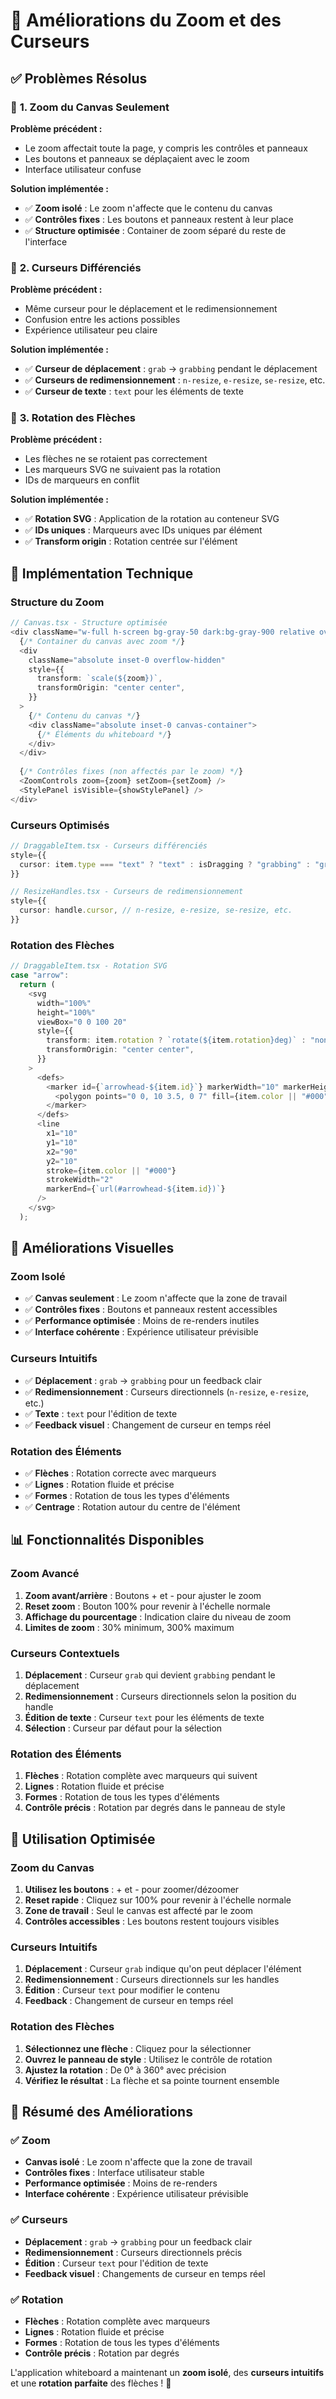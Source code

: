 # 🔧 Améliorations du Zoom et des Curseurs

## ✅ Problèmes Résolus

### 🎯 **1. Zoom du Canvas Seulement**

**Problème précédent :**
- Le zoom affectait toute la page, y compris les contrôles et panneaux
- Les boutons et panneaux se déplaçaient avec le zoom
- Interface utilisateur confuse

**Solution implémentée :**
- ✅ **Zoom isolé** : Le zoom n'affecte que le contenu du canvas
- ✅ **Contrôles fixes** : Les boutons et panneaux restent à leur place
- ✅ **Structure optimisée** : Container de zoom séparé du reste de l'interface

### 🎯 **2. Curseurs Différenciés**

**Problème précédent :**
- Même curseur pour le déplacement et le redimensionnement
- Confusion entre les actions possibles
- Expérience utilisateur peu claire

**Solution implémentée :**
- ✅ **Curseur de déplacement** : `grab` → `grabbing` pendant le déplacement
- ✅ **Curseurs de redimensionnement** : `n-resize`, `e-resize`, `se-resize`, etc.
- ✅ **Curseur de texte** : `text` pour les éléments de texte

### 🎯 **3. Rotation des Flèches**

**Problème précédent :**
- Les flèches ne se rotaient pas correctement
- Les marqueurs SVG ne suivaient pas la rotation
- IDs de marqueurs en conflit

**Solution implémentée :**
- ✅ **Rotation SVG** : Application de la rotation au conteneur SVG
- ✅ **IDs uniques** : Marqueurs avec IDs uniques par élément
- ✅ **Transform origin** : Rotation centrée sur l'élément

## 🔧 Implémentation Technique

### **Structure du Zoom**

```typescript
// Canvas.tsx - Structure optimisée
<div className="w-full h-screen bg-gray-50 dark:bg-gray-900 relative overflow-hidden cursor-default">
  {/* Container du canvas avec zoom */}
  <div
    className="absolute inset-0 overflow-hidden"
    style={{
      transform: `scale(${zoom})`,
      transformOrigin: "center center",
    }}
  >
    {/* Contenu du canvas */}
    <div className="absolute inset-0 canvas-container">
      {/* Éléments du whiteboard */}
    </div>
  </div>
  
  {/* Contrôles fixes (non affectés par le zoom) */}
  <ZoomControls zoom={zoom} setZoom={setZoom} />
  <StylePanel isVisible={showStylePanel} />
</div>
```

### **Curseurs Optimisés**

```typescript
// DraggableItem.tsx - Curseurs différenciés
style={{
  cursor: item.type === "text" ? "text" : isDragging ? "grabbing" : "grab",
}}

// ResizeHandles.tsx - Curseurs de redimensionnement
style={{
  cursor: handle.cursor, // n-resize, e-resize, se-resize, etc.
}}
```

### **Rotation des Flèches**

```typescript
// DraggableItem.tsx - Rotation SVG
case "arrow":
  return (
    <svg 
      width="100%" 
      height="100%" 
      viewBox="0 0 100 20"
      style={{
        transform: item.rotation ? `rotate(${item.rotation}deg)` : "none",
        transformOrigin: "center center",
      }}
    >
      <defs>
        <marker id={`arrowhead-${item.id}`} markerWidth="10" markerHeight="7" refX="9" refY="3.5" orient="auto">
          <polygon points="0 0, 10 3.5, 0 7" fill={item.color || "#000"} />
        </marker>
      </defs>
      <line 
        x1="10" 
        y1="10" 
        x2="90" 
        y2="10" 
        stroke={item.color || "#000"} 
        strokeWidth="2" 
        markerEnd={`url(#arrowhead-${item.id})`} 
      />
    </svg>
  );
```

## 🎨 Améliorations Visuelles

### **Zoom Isolé**
- ✅ **Canvas seulement** : Le zoom n'affecte que la zone de travail
- ✅ **Contrôles fixes** : Boutons et panneaux restent accessibles
- ✅ **Performance optimisée** : Moins de re-renders inutiles
- ✅ **Interface cohérente** : Expérience utilisateur prévisible

### **Curseurs Intuitifs**
- ✅ **Déplacement** : `grab` → `grabbing` pour un feedback clair
- ✅ **Redimensionnement** : Curseurs directionnels (`n-resize`, `e-resize`, etc.)
- ✅ **Texte** : `text` pour l'édition de texte
- ✅ **Feedback visuel** : Changement de curseur en temps réel

### **Rotation des Éléments**
- ✅ **Flèches** : Rotation correcte avec marqueurs
- ✅ **Lignes** : Rotation fluide et précise
- ✅ **Formes** : Rotation de tous les types d'éléments
- ✅ **Centrage** : Rotation autour du centre de l'élément

## 📊 Fonctionnalités Disponibles

### **Zoom Avancé**
1. **Zoom avant/arrière** : Boutons + et - pour ajuster le zoom
2. **Reset zoom** : Bouton 100% pour revenir à l'échelle normale
3. **Affichage du pourcentage** : Indication claire du niveau de zoom
4. **Limites de zoom** : 30% minimum, 300% maximum

### **Curseurs Contextuels**
1. **Déplacement** : Curseur `grab` qui devient `grabbing` pendant le déplacement
2. **Redimensionnement** : Curseurs directionnels selon la position du handle
3. **Édition de texte** : Curseur `text` pour les éléments de texte
4. **Sélection** : Curseur par défaut pour la sélection

### **Rotation des Éléments**
1. **Flèches** : Rotation complète avec marqueurs qui suivent
2. **Lignes** : Rotation fluide et précise
3. **Formes** : Rotation de tous les types d'éléments
4. **Contrôle précis** : Rotation par degrés dans le panneau de style

## 🎯 Utilisation Optimisée

### **Zoom du Canvas**
1. **Utilisez les boutons** : + et - pour zoomer/dézoomer
2. **Reset rapide** : Cliquez sur 100% pour revenir à l'échelle normale
3. **Zone de travail** : Seul le canvas est affecté par le zoom
4. **Contrôles accessibles** : Les boutons restent toujours visibles

### **Curseurs Intuitifs**
1. **Déplacement** : Curseur `grab` indique qu'on peut déplacer l'élément
2. **Redimensionnement** : Curseurs directionnels sur les handles
3. **Édition** : Curseur `text` pour modifier le contenu
4. **Feedback** : Changement de curseur en temps réel

### **Rotation des Flèches**
1. **Sélectionnez une flèche** : Cliquez pour la sélectionner
2. **Ouvrez le panneau de style** : Utilisez le contrôle de rotation
3. **Ajustez la rotation** : De 0° à 360° avec précision
4. **Vérifiez le résultat** : La flèche et sa pointe tournent ensemble

## 🎉 Résumé des Améliorations

### ✅ **Zoom**
- **Canvas isolé** : Le zoom n'affecte que la zone de travail
- **Contrôles fixes** : Interface utilisateur stable
- **Performance optimisée** : Moins de re-renders
- **Interface cohérente** : Expérience utilisateur prévisible

### ✅ **Curseurs**
- **Déplacement** : `grab` → `grabbing` pour un feedback clair
- **Redimensionnement** : Curseurs directionnels précis
- **Édition** : Curseur `text` pour l'édition de texte
- **Feedback visuel** : Changements de curseur en temps réel

### ✅ **Rotation**
- **Flèches** : Rotation complète avec marqueurs
- **Lignes** : Rotation fluide et précise
- **Formes** : Rotation de tous les types d'éléments
- **Contrôle précis** : Rotation par degrés

L'application whiteboard a maintenant un **zoom isolé**, des **curseurs intuitifs** et une **rotation parfaite** des flèches ! 🚀 